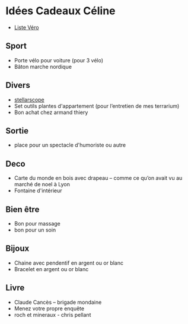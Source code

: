 # Idées Cadeaux Céline

- [Liste Véro](https://gcauchis.github.io/idKDO/Vero)

## Sport

- Porte vélo pour voiture (pour 3 vélo)
- Bâton marche nordique

## Divers

- [stellarscope](https://www.natureetdecouvertes.com/optique-astronomie/telescopes/accessoires-astronomie/stellarscope-53162410)
- Set outils plantes d'appartement (pour l’entretien de mes terrarium)
- Bon achat chez armand thiery

## Sortie

- place pour un spectacle d'humoriste ou autre

## Deco

- Carte du monde en bois avec drapeau – comme ce qu’on avait vu au marché de noel à Lyon
- Fontaine d'intérieur

## Bien être

- Bon pour massage
- bon pour un soin

## Bijoux

- Chaine avec pendentif en argent ou or blanc
- Bracelet en argent ou or blanc

## Livre

- Claude Cancès – brigade mondaine
- Menez votre propre enquête
- roch et mineraux - chris pellant
